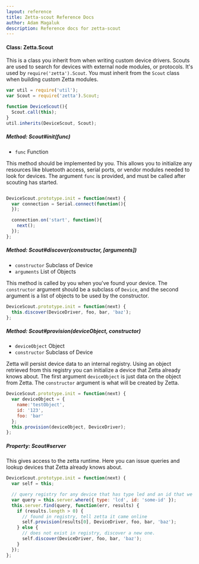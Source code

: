 ```yaml
---
layout: reference
title: Zetta-scout Reference Docs
author: Adam Magaluk
description: Reference docs for zetta-scout
---
```


#### Class: Zetta.Scout

This is a class you inherit from when writing custom device drivers. Scouts are used to search for devices with external node modules, or protocols.
It's used by `require('zetta').Scout`. You must inherit from the `Scout` class when building custom Zetta modules.

```js
var util = require('util');
var Scout = require('zetta').Scout;

function DeviceScout(){
  Scout.call(this);
}
util.inherits(DeviceScout, Scout);
```


##### Method: Scout#init(func)

* `func` Function

This method should be implemented by you. This allows you to initialize any resources like bluetooth access, serial ports, or
vendor modules needed to look for devices. The argument `func` is provided, and must be called after scouting has started.

```js

DeviceScout.prototype.init = function(next) {
  var connection = Serial.connect(function(){
  });

  connection.on('start', function(){
    next();
  });
};

```

##### Method: Scout#discover(constructor, [arguments])

* `constructor` Subclass of Device
* `arguments` List of Objects

This method is called by you when you've found your device. The `constructor` argument should be a subclass of `Device`, and the second argument is a
list of objects to be used by the constructor.

```js
DeviceScout.prototype.init = function(next) {
  this.discover(DeviceDriver, foo, bar, 'baz');
};

```



##### Method: Scout#provision(deviceObject, constructor)

* `deviceObject` Object
* `constructor` Subclass of Device

Zetta will persist device data to an internal registry. Using an object retrieved from this registry you can initialize a device that Zetta already
knows about. The first argument `deviceObject` is just data on the object from Zetta. The `constructor` argument is what will be created by Zetta.

```js
DeviceScout.prototype.init = function(next) {
  var deviceObject = {
    name:'testObject',
    id: '123',
    foo: 'bar'
  };
  this.provision(deviceObject, DeviceDriver);
};
```

##### Property: Scout#server

This gives access to the zetta runtime. Here you can issue queries and lookup devices that Zetta already knows about.


```js
DeviceScout.prototype.init = function(next) {
  var self = this;

  // query registry for any device that has type led and an id that we know of.
  var query = this.server.where({ type: 'lcd', id: 'some-id' });
  this.server.find(query, function(err, results) {
    if (results.length > 0) {
      // found in registry, tell zetta it came online
      self.provision(results[0], DeviceDriver, foo, bar, 'baz');
    } else {
      // does not exist in registry, discover a new one.
      self.discover(DeviceDriver, foo, bar, 'baz');
    }
  });
};

```
